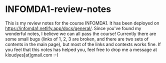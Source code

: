 # INFOMDA1-review-notes
This is my review notes for the course INFOMDA1. It has been deployed on https://infomda1.netlify.app/docs/general/.
Since you've found my wonderful notes, I believe we can all pass the course! 
Currently there are some small bugs (links of 1, 2, 3 are broken, and there are two sets of contents in the main page), but most of the links and contexts works fine.
If you feel that this notes has helped you, feel free to drop me a message at kloudyes[at]gmail.com :-)
